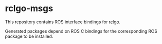 # rclgo-msgs

This repository contains ROS interface bindings for
[rclgo](https://github.com/TIERS/rclgo).

Generated packages depend on ROS C bindings for the corresponding ROS package to
be installed.
